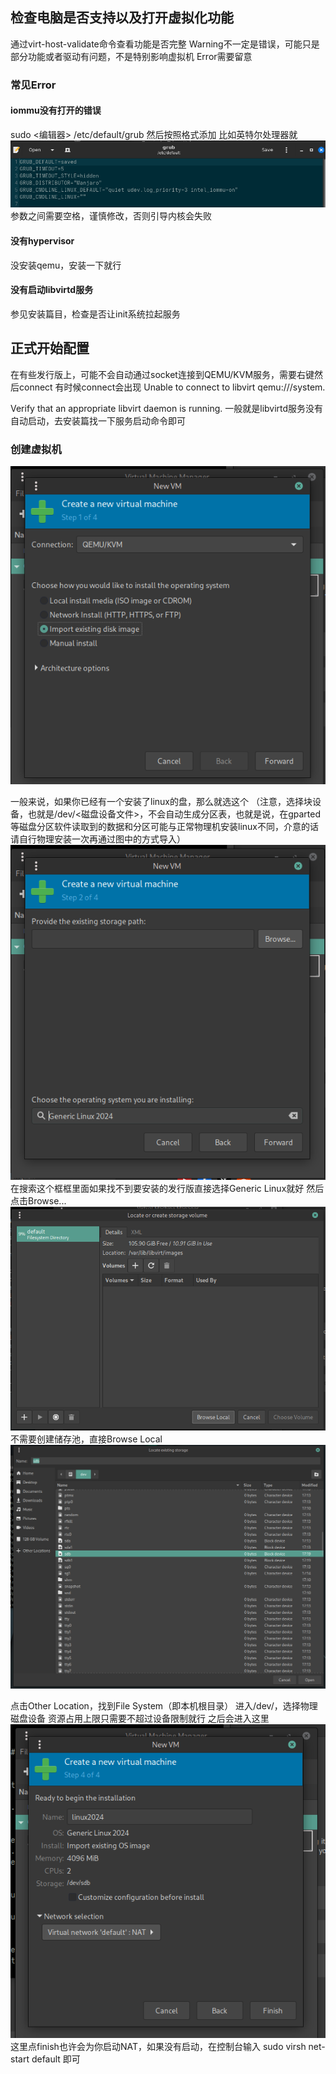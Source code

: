 ## 检查电脑是否支持以及打开虚拟化功能

通过virt-host-validate命令查看功能是否完整
Warning不一定是错误，可能只是部分功能或者驱动有问题，不是特别影响虚拟机
Error需要留意
### 常见Error
#### iommu没有打开的错误
sudo <编辑器> /etc/default/grub
然后按照格式添加
比如英特尔处理器就![](Screenshot_2025-05-31_20-14-16.png)
参数之间需要空格，谨慎修改，否则引导内核会失败

#### 没有hypervisor
没安装qemu，安装一下就行

#### 没有启动libvirtd服务
参见安装篇目，检查是否让init系统拉起服务

## 正式开始配置
在有些发行版上，可能不会自动通过socket连接到QEMU/KVM服务，需要右键然后connect
有时候connect会出现
Unable to connect to libvirt qemu:///system.

Verify that an appropriate libvirt daemon is running.
一般就是libvirtd服务没有自动启动，去安装篇找一下服务启动命令即可
### 创建虚拟机
![](Screenshot%20from%202025-05-30%2021-49-21.png)

一般来说，如果你已经有一个安装了linux的盘，那么就选这个
（注意，选择块设备，也就是/dev/<磁盘设备文件>，不会自动生成分区表，也就是说，在gparted等磁盘分区软件读取到的数据和分区可能与正常物理机安装linux不同，介意的话请自行物理安装一次再通过图中的方式导入）
![](Screenshot%20from%202025-05-30%2021-49-43.png)
在搜索这个框框里面如果找不到要安装的发行版直接选择Generic Linux就好
然后点击Browse...
![](Screenshot%20from%202025-05-30%2021-49-46.png)
不需要创建储存池，直接Browse Local
![](Screenshot%20from%202025-05-30%2021-50-05.png)

点击Other Location，找到File System（即本机根目录）
进入/dev/，选择物理磁盘设备
资源占用上限只需要不超过设备限制就行
之后会进入这里
![](Screenshot%20from%202025-05-30%2021-50-31.png)
这里点finish也许会为你启动NAT，如果没有启动，在控制台输入
sudo virsh net-start default
即可